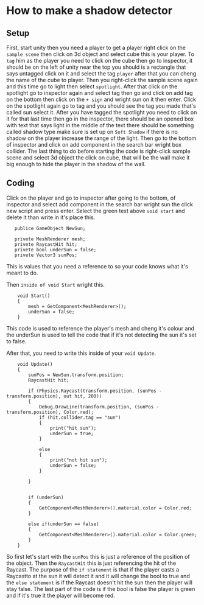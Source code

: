 # How to make a shadow detector

## Setup 

First, start unity then you need a player to get a player right click on the `sample scene` 
then click on 3d object and select cube this is your player. To `tag` him as the player you 
need to click on the cube then go to inspector, it should be on the left of unity near the top 
you should is a rectangle that says untagged click on it and select the tag `player` after 
that you can cheng the name of the cube to player. Then you right-click the sample scene again 
and this time go to light then select `spotlight`. After that click on the spotlight go to 
inspector again and select tag then go and click on add tag on the bottom then click on the 
`+ sign` and wright sun on it then enter. Click on the spotlight again go to tag and you 
should see the tag you made that's called sun select it. After you have tagged the spotlight 
you need to click on it for that last time then go in the inspector, there should be an 
opened box with text that says light in the middle of the text there should be something 
called shadow type make sure is set up on `Soft Shadow` if there is no shadow on the player
increase the range of the light. Then go to the bottom of inspector and click on add component
in the search bar wright box collider. The last thing to do before starting the code is 
right-click sample scene and select 3d object the click on cube, that will be the wall make it 
big enough to hide the player in the shadow of the wall. 

## Coding 

Click on the player and go to inspector after going to the bottom, of inspector and select add 
component in the search bar wright sun the click new script and press enter. Select the green
text above `void start` and delete it than write in it's place this.

```
   publice GameObject NewSun;

   privete MeshRenderer mesh;
   privete RaycastHit hit;
   privete bool underSun = false;
   privete Vector3 sunPos;
```

This is values that you need a reference to so your code knows what it's meant to do.

Then `inside of void Start` wright this.

``` 
    void Start()
    {
        mesh = GetComponent<MeshRenderer>();
        underSun = false;
    }
```
This code is used to reference the player's mesh and cheng it's colour and the underSun is used to
tell the code that if it's not detecting the sun it's set to false.

After that, you need to write this inside of your `void Update`.

```      
    void Update()
    {
        sunPos = NewSun.transform.position;
        RaycastHit hit;

        if (Physics.Raycast(transform.position, (sunPos - transform.position), out hit, 200))
        {
            Debug.DrawLine(transform.position, (sunPos - transform.position), Color.red);
            if (hit.collider.tag == "sun")
            {
                print("hit sun");
                underSun = true;
            }
            
            else
            {
                print("not hit sun");
                underSun = false;
            }
            
        }


        if (underSun)
        {
            GetComponent<MeshRenderer>().material.color = Color.red;
        }

        else if(underSun == false)
        {
            GetComponent<MeshRenderer>().material.color = Color.green;
        }
    }
```
So first let's start with the `sunPos` this is just a reference of the position of the object.
Then the `RaycastHit` this is just referencing the hit of the Raycast.
The purpose of the `if statement` is that if the player casts a Raycastto at the sun it will 
detect it and it will change the bool to true and the `else statement` is if the Raycast doesn't 
hit the sun then the player will stay false.
The last part of the code is if the bool is false the player is green and if it's true it
the player will become red.
